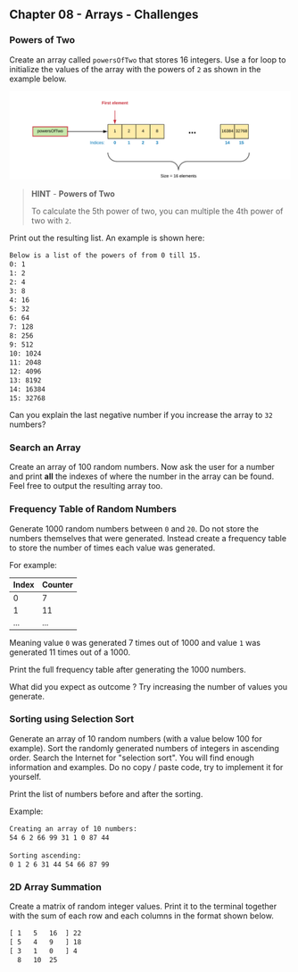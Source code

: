 ## Chapter 08 - Arrays - Challenges

### Powers of Two

Create an array called `powersOfTwo` that stores 16 integers. Use a for loop to initialize the values of the array with the powers of `2` as shown in the example below.

![Powers of Two](img/powers_of_two.png)

> **HINT** - **Powers of Two**
>
> To calculate the 5th power of two, you can multiple the 4th power of two with `2`.

Print out the resulting list. An example is shown here:

```text
Below is a list of the powers of from 0 till 15.
0: 1
1: 2
2: 4
3: 8
4: 16
5: 32
6: 64
7: 128
8: 256
9: 512
10: 1024
11: 2048
12: 4096
13: 8192
14: 16384
15: 32768
```

Can you explain the last negative number if you increase the array to `32` numbers?

### Search an Array

Create an array of 100 random numbers. Now ask the user for a number and print **all** the indexes of where the number in the array can be found. Feel free to output the resulting array too.

### Frequency Table of Random Numbers

Generate 1000 random numbers between `0` and `20`. Do not store the numbers themselves that were generated. Instead create a frequency table to store the number of times each value was generated.

For example:

| Index | Counter |
| --- | --- |
| 0 | 7 |
| 1 | 11 |
| ... | ...

Meaning value `0` was generated 7 times out of 1000 and value `1` was generated 11 times out of a 1000.

Print the full frequency table after generating the 1000 numbers.

What did you expect as outcome ? Try increasing the number of values you generate.

### Sorting using Selection Sort

Generate an array of 10 random numbers (with a value below 100 for example). Sort the randomly generated numbers of integers in ascending order. Search the Internet for "selection sort". You will find enough information and examples. Do no copy / paste code, try to implement it for yourself.

Print the list of numbers before and after the sorting.

Example:

```text
Creating an array of 10 numbers:
54 6 2 66 99 31 1 0 87 44

Sorting ascending:
0 1 2 6 31 44 54 66 87 99
```

### 2D Array Summation

Create a matrix of random integer values. Print it to the terminal together with the sum of each row and each columns in the format shown below.

```text
[ 1   5   16  ] 22
[ 5   4   9   ] 18
[ 3   1   0   ] 4
  8   10  25
```